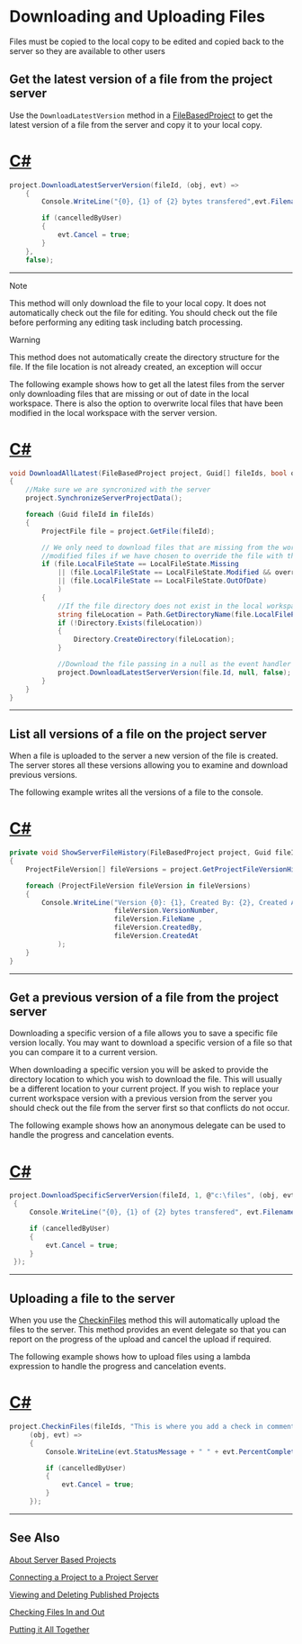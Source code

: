 Downloading and Uploading Files
==

Files must be copied to the local copy to be edited and copied back to the server so they are available to other users

Get the latest version of a file from the project server
--

Use the ```DownloadLatestVersion``` method in a [FileBasedProject](../../api/projectautomation/Sdl.ProjectAutomation.FileBased.FileBasedProject.yml) to get the latest version of a file from the server and copy it to your local copy.

# [C#](#tab/tabid-1)
```cs
project.DownloadLatestServerVersion(fileId, (obj, evt) =>
    {
        Console.WriteLine("{0}, {1} of {2} bytes transfered",evt.Filename, evt.FileBytesTransferred, evt.FileTotalBytes );

        if (cancelledByUser)
        {
            evt.Cancel = true;
        }
    }, 
    false);
```
***

>[!NOTE]
>
>This method will only download the file to your local copy. It does not automatically check out the file for editing. You should check out the file before performing any editing task including batch processing.

>[!WARNING]
>
>This method does not automatically create the directory structure for the file. If the file location is not already created, an exception will occur

The following example shows how to get all the latest files from the server only downloading files that are missing or out of date in the local workspace. There is also the option to overwrite local files that have been modified in the local workspace with the server version.

# [C#](#tab/tabid-2)
```cs
void DownloadAllLatest(FileBasedProject project, Guid[] fileIds, bool overrideWorkspaceVersion)
{
    //Make sure we are syncronized with the server
    project.SynchronizeServerProjectData();

    foreach (Guid fileId in fileIds)
    {
        ProjectFile file = project.GetFile(fileId);

        // We only need to download files that are missing from the workspace, out of date and 
        //modified files if we have chosen to override the file with the server version
        if (file.LocalFileState == LocalFileState.Missing
            || (file.LocalFileState == LocalFileState.Modified && overrideWorkspaceVersion)
            || (file.LocalFileState == LocalFileState.OutOfDate)
            )
        {
            //If the file directory does not exist in the local workspace then create it
            string fileLocation = Path.GetDirectoryName(file.LocalFilePath);
            if (!Directory.Exists(fileLocation))
            {
                Directory.CreateDirectory(fileLocation);
            }

            //Download the file passing in a null as the event handler therefore ignoring progress and cancelation.
            project.DownloadLatestServerVersion(file.Id, null, false);
        }
    }
}
```
***

List all versions of a file on the project server
--

When a file is uploaded to the server a new version of the file is created. The server stores all these versions allowing you to examine and download previous versions.

The following example writes all the versions of a file to the console.

# [C#](#tab/tabid-3)
```cs
private void ShowServerFileHistory(FileBasedProject project, Guid fileId)
{
    ProjectFileVersion[] fileVersions = project.GetProjectFileVersionHistory(fileId);

    foreach (ProjectFileVersion fileVersion in fileVersions)
    {
        Console.WriteLine("Version {0}: {1}, Created By: {2}, Created At: {3}", 
                          fileVersion.VersionNumber, 
                          fileVersion.FileName , 
                          fileVersion.CreatedBy,
                          fileVersion.CreatedAt
            );
    }
}
```
***

Get a previous version of a file from the project server
--

Downloading a specific version of a file allows you to save a specific file version locally. You may want to download a specific version of a file so that you can compare it to a current version.

When downloading a specific version you will be asked to provide the directory location to which you wish to download the file. This will usually be a different location to your current project. If you wish to replace your current workspace version with a previous version from the server you should check out the file from the server first so that conflicts do not occur.

The following example shows how an anonymous delegate can be used to handle the progress and cancelation events.

# [C#](#tab/tabid-4)
```cs
project.DownloadSpecificServerVersion(fileId, 1, @"c:\files", (obj, evt) =>
 {
     Console.WriteLine("{0}, {1} of {2} bytes transfered", evt.Filename, evt.FileBytesTransferred, evt.FileTotalBytes);

     if (cancelledByUser)
     {
         evt.Cancel = true;
     }
 });
```
***

Uploading a file to the server
--

When you use the [CheckinFiles](../../api/projectautomation/Sdl.ProjectAutomation.FileBased.FileBasedProject.yml#Sdl_ProjectAutomation_FileBased_FileBasedProject_CheckinFiles_System_Guid___System_String_System_EventHandler_Sdl_ProjectAutomation_Core_ProgressEventArgs__) method this will automatically upload the files to the server. This method provides an event delegate so that you can report on the progress of the upload and cancel the upload if required.

The following example shows how to upload files using a lambda expression to handle the progress and cancelation events.

# [C#](#tab/tabid-5)
```cs
project.CheckinFiles(fileIds, "This is where you add a check in comment",
     (obj, evt) =>
     {
         Console.WriteLine(evt.StatusMessage + " " + evt.PercentComplete + "% complete");

         if (cancelledByUser)
         {
             evt.Cancel = true;
         }
     });
```
***

See Also
--
[About Server Based Projects](about_server_based_projects.md)

[Connecting a Project to a Project Server](connecting_a_project_to_a_project_server.md)

[Viewing and Deleting Published Projects](viewing_and_deleting_published_projects.md)

[Checking Files In and Out](checking_files_in_and_out.md)

[Putting it All Together](putting_it_all_together.md)
